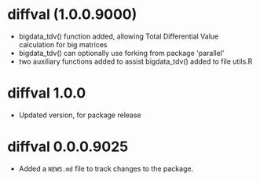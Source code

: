 # diffval (1.0.0.9000)

* bigdata_tdv() function added, allowing Total Differential Value calculation
  for big matrices
* bigdata_tdv() can optionally use forking from package 'parallel'
* two auxiliary functions added to assist bigdata_tdv() added to file utils.R

# diffval 1.0.0

* Updated version, for package release

# diffval 0.0.0.9025

* Added a `NEWS.md` file to track changes to the package.
